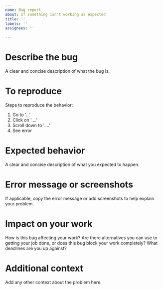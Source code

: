 ```yaml
---
name: Bug report
about: If something isn't working as expected
title: ''
labels: ''
assignees: ''

---
```


# Describe the bug
A clear and concise description of what the bug is.

# To reproduce
Steps to reproduce the behavior:
1. Go to '...'
2. Click on '....'
3. Scroll down to '....'
4. See error

# Expected behavior
A clear and concise description of what you expected to happen.

# Error message or screenshots
If applicable, copy the error message or add screenshots to help explain your problem.

# Impact on your work
How is this bug affecting your work? Are there alternatives you can use to getting your job done, or does this bug block your work completely? What deadlines are you up against? 

# Additional context
Add any other context about the problem here.

